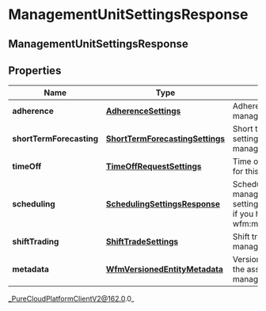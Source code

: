 # ManagementUnitSettingsResponse

## ManagementUnitSettingsResponse

## Properties

|Name | Type | Description | Notes|
|------------ | ------------- | ------------- | -------------|
| **adherence** | [**AdherenceSettings**](AdherenceSettings) | Adherence settings for this management unit | [optional] |
| **shortTermForecasting** | [**ShortTermForecastingSettings**](ShortTermForecastingSettings) | Short term forecasting settings for this management unit | [optional] |
| **timeOff** | [**TimeOffRequestSettings**](TimeOffRequestSettings) | Time off request settings for this management unit | [optional] |
| **scheduling** | [**SchedulingSettingsResponse**](SchedulingSettingsResponse) | Scheduling settings for this management unit. These settings are only available if you have the permission wfm:managementUnit:view | [optional] |
| **shiftTrading** | [**ShiftTradeSettings**](ShiftTradeSettings) | Shift trade settings for this management unit | [optional] |
| **metadata** | [**WfmVersionedEntityMetadata**](WfmVersionedEntityMetadata) | Version info metadata for the associated management unit | |



_PureCloudPlatformClientV2@162.0.0_
